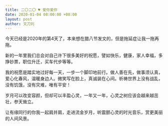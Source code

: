 ```yaml
---
title: 二〇二〇 ♥ 爱你爱你
date: 2020-01-04 08:00:00 +08:00
layout: post
author: 文刀刘
---
```


今天已经是2020年的第4天了，本来想在腊八节发文的，但是拖延症让我一拖再拖。

新的一年里我们总会对自己许下很多美好的祝愿，譬如快乐，健康，家人幸福，多挣钞票，职位升迁，买车代步等等。

我的祝愿是踏实地过好每一天，一步一个脚印地前行。做人善在先，做事须认真，爱心化春风，温暖身边人。微笑写在脸上，真诚装在心间。祈祷世界上没有战乱，没有饥饿，没有灾难，唯有平安！

岁月可以改变容颜，但却可以丰盈心灵，一年又一年，心灵之树应该会越来越茁壮，参天耸立。

让有缘同行的你我一起肩并肩，走进流金岁月，听震颤心灵的时光音乐，赏更美丽的人间风景。